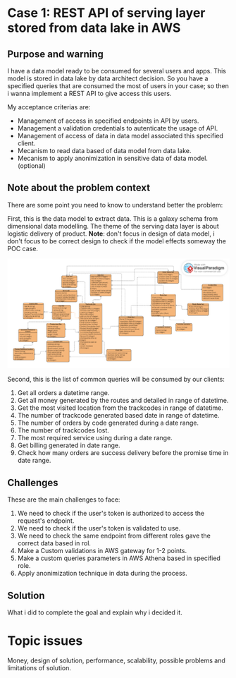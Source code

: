 # Case 1: REST API of serving layer stored from data lake in AWS 

## Purpose and warning

I have a data model ready to be consumed for several users and apps. This model is stored in data lake by data architect decision. So you have a specified queries that are consumed the most of users in your case; so then i wanna implement a REST API to give access this users.

My acceptance criterias are:

* Management of access in specified endpoints in API by users.
* Management a validation credentials to autenticate the usage of API.
* Management of access of data in data model associated this specified client.
* Mecanism to read data based of data model from data lake.
* Mecanism to apply anonimization in sensitive data of data model. (optional)

## Note about the problem context

There are some point you need to know to understand better the problem:

First, this is the data model to extract data. This is a galaxy schema from dimensional data modelling. The theme of the serving data layer is about logistic delivery of product. **Note**: don't focus in design of data model, i don't focus to be correct design to check if the model effects someway the POC case.

![Data model](https://github.com/CarlosChicata/data_world_portfolio/blob/main/Projects/POC/AWS_REST_API_of_serving_layer_from_data_lake/POC%20serving%20layer%20-%20data%20model.png)

Second, this is the list of common queries will be consumed by our clients:

1. Get all orders a datetime range.
2. Get all money generated by the routes and detailed in range of datetime.
3. Get the most visited location from the trackcodes in range of datetime.
4. The number of trackcode generated based date in range of datetime.
5. The number of orders by code generated during a date range.
6. The number of trackcodes lost.
7. The most required service using during a date range.
8. Get billing generated in date range.
9. Check how many orders are success delivery before the promise time in date range.


## Challenges

These are the main challenges to face:

1. We need to check if the user's token is authorized to access the request's endpoint.
2. We need to check if the user's token is validated to use.
3. We need to check the same endpoint from different roles gave the correct data based in rol.
4. Make a Custom validations in AWS gateway for 1-2 points.
5. Make a custom queries parameters in AWS Athena based in specified role.
6. Apply anonimization technique in data during the process.

## Solution

What i did to complete the goal and explain why i decided it.

# Topic issues

Money, design of solution, performance, scalability, possible problems and limitations of solution.


